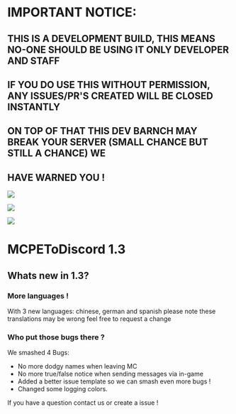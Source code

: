 # IMPORTANT NOTICE:
## THIS IS A DEVELOPMENT BUILD, THIS MEANS NO-ONE SHOULD BE USING IT ONLY DEVELOPER AND STAFF
## IF YOU DO USE THIS WITHOUT PERMISSION, ANY ISSUES/PR'S CREATED WILL BE CLOSED INSTANTLY
## ON TOP OF THAT THIS DEV BARNCH MAY BREAK YOUR SERVER (SMALL CHANCE BUT STILL A CHANCE) WE
## HAVE WARNED YOU !


[![](https://poggit.pmmp.io/shield.state/MCPEToDiscord)](https://poggit.pmmp.io/p/MCPEToDiscord)

[![](https://poggit.pmmp.io/shield.api/MCPEToDiscord)](https://poggit.pmmp.io/p/MCPEToDiscord)

[![](https://poggit.pmmp.io/shield.dl.total/MCPEToDiscord)](https://poggit.pmmp.io/p/MCPEToDiscord)

# MCPEToDiscord 1.3

## Whats new in 1.3?

### More languages !
With 3 new languages: chinese, german and spanish
please note these translations may be wrong feel free to request a change

### Who put those bugs there ?
We smashed 4 Bugs:
- No more dodgy names when leaving MC
- No more true/false notice when sending messages via in-game
- Added a better issue template so we can smash even more bugs !
- Changed some logging colors.

If you have a question contact us or create a issue !
